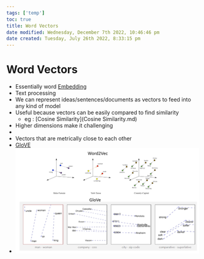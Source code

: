 ```yaml
---
tags: ['temp']
toc: true
title: Word Vectors
date modified: Wednesday, December 7th 2022, 10:46:46 pm
date created: Tuesday, July 26th 2022, 8:33:15 pm
---
```


# Word Vectors
- Essentially word [Embedding](Embedding.md)
- Text processing
- We can represent ideas/sentences/documents as vectors to feed into any kind of model
- Useful because vectors can be easily compared to find similarity
	- eg : [Cosine Similarity](Cosine Similarity.md)
- Higher dimensions make it challenging
- 
- Vectors that are metrically close to each other
- [GloVE](GloVE.md)
- ![](../images/Pasted%20image%2020220315235513.png)



